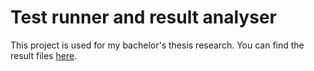 # Test runner and result analyser

This project is used for my bachelor's thesis research. You can find the result files [here](https://github.com/LeoVaris/analyser/tree/master/results).
